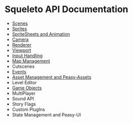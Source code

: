 # Squeleto API Documentation

- [Scenes](./Scene.md)
- [Sprites](./Sprite.md)
- [SpriteSheets and Animation](./SpriteSheet.md)
- [Camera](./Camera.md)
- [Renderer](./Renderer.md)
- [Viewport](./Viewport.md)
- [Input Handling](./Input.md)
- [Map Management](./Maps.md)
- Cutscenes
- [Events](./Events.md)
- [Asset Management and Peasy-Assets](./Assets.md)
- Level Editor
- [Game Objects](./GameObject.md)
- MultiPlayer
- Sound API
- Story Flags
- Custom PlugIns
- State Management and Peasy-UI
